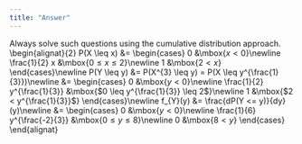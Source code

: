 ```yaml
---
title: "Answer"
---
```


Always solve such questions using the cumulative distribution approach.
\begin{alignat}{2}
            P(X \leq x) &= \begin{cases} 0 &\mbox{$x < 0$}\newline
                                        \frac{1}{2} x &\mbox{$0 \leq x \leq 2$}\newline
                                        1 &\mbox{$2 < x$} \end{cases}\newline
            P(Y \leq y) &= P(X^{3} \leq y) = P(X \leq y^{\frac{1}{3}})\newline
                        &= \begin{cases}  0 &\mbox{$y < 0$}\newline
                                            \frac{1}{2} y^{\frac{1}{3}} &\mbox{$0 \leq y^{\frac{1}{3}} \leq 2$}\newline
                                            1 &\mbox{$2 < y^{\frac{1}{3}}$} \end{cases}\newline
            f_{Y}(y) &= \frac{dP(Y <= y)}{dy}(y)\newline
                     &= \begin{cases}  0 &\mbox{$y < 0$}\newline
                                            \frac{1}{6} y^{\frac{-2}{3}} &\mbox{$0 \leq y \leq 8$}\newline
                                            0 &\mbox{$8 < y$} \end{cases}
        \end{alignat}
